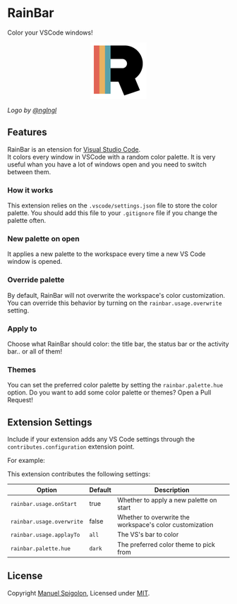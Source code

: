 # RainBar

Color your VSCode windows!

<p align="center">
  <img src="./images/rainbar-128.png" alt="RainBar logo" />
</p>

_Logo by [@nglngl](https://github.com/nglngl)_

## Features

RainBar is an etension for [Visual Studio Code](https://code.visualstudio.com/).  
It colors every window in VSCode with a random color palette.
It is very useful whan you have a lot of windows open and you need to switch between them.

### How it works

This extension relies on the `.vscode/settings.json` file to store the color palette.
You should add this file to your `.gitignore` file if you change the palette often.

### New palette on open

It applies a new palette to the workspace every time a new VS Code window is opened.

### Override palette

By default, RainBar will not overwrite the workspace's color customization.
You can override this behavior by turning on the `rainbar.usage.overwrite` setting.

### Apply to

Choose what RainBar should color: the title bar, the status bar or the activity bar.. or all of them!

### Themes

You can set the preferred color palette by setting the `rainbar.palette.hue` option.
Do you want to add some color palette or themes? Open a Pull Request!


## Extension Settings

Include if your extension adds any VS Code settings through the `contributes.configuration` extension point.

For example:

This extension contributes the following settings:

| Option | Default | Description |
| ------ | ------- | ----------- |
| `rainbar.usage.onStart`     | true | Whether to apply a new palette on start |
| `rainbar.usage.overwrite`   | false | Whether to overwrite the workspace's color customization |
| `rainbar.usage.applayTo`    | `all` | The VS's bar to color |
| `rainbar.palette.hue`       | `dark` | The preferred color theme to pick from |


## License

Copyright [Manuel Spigolon](https://github.com/Eomm), Licensed under [MIT](./LICENSE).
